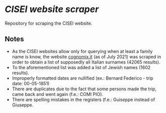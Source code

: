 # *CISEI website scraper*

Repository for scraping the CISEI website.

## Notes

* As the CISEI websites allow only for querying when at least a family name is know,
    the website [cognomix.it](cognomix.it) (as of July 2021) was scraped in order
    to obtain a list of supposedly all Italian surnames (42065 results).
* To the aforementioned list was added a list of Jewish names (1602 results).
* Improperly formatted dates are nullified (ex.: Bernard Federico - trip date: 00-05-1851)
* There are duplicates due to the fact that some persons made the trip,
    came back and went again (f.e.: COMI PIO).
* There are spelling mistakes in the registers (f.e.: Guiseppe instead of Giuseppe.
